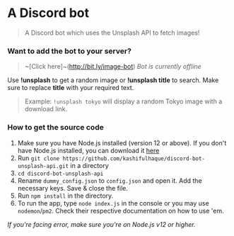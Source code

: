 # A Discord bot
> A Discord bot which uses the Unsplash API to fetch images!

### Want to add the bot to your server?
> ~[Click here]~(http://bit.ly/image-bot) _Bot is currently offline_

Use **!unsplash** to get a random image or **!unsplash title** to search. Make sure to replace **title** with your required text.
> Example: `!unsplash tokyo` will display a random Tokyo image with a download link.

### How to get the source code

1. Make sure you have Node.js installed (version 12 or above). If you don't have Node.js installed, you can download it [here](https://nodejs.org/en/)
2. Run `git clone https://github.com/kashifulhaque/discord-bot-unsplash-api.git` in a directory
3. `cd discord-bot-unsplash-api`
4. Rename `dummy_config.json` to `config.json` and open it. Add the necessary keys. Save & close the file.
5. Run `npm install` in the directory.
6. To run the app, type `node index.js` in the console or you may use `nodemon`/`pm2`. Check their respective documentation on how to use 'em.

*If you're facing error, make sure you're on Node.js v12 or higher.*
